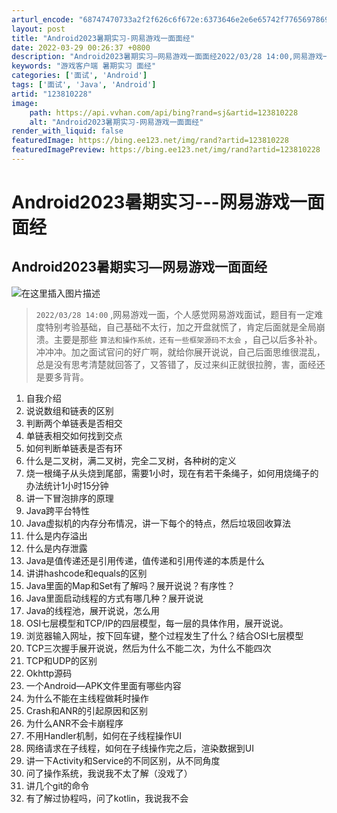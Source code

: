 ```yaml
---
arturl_encode: "68747470733a2f2f626c6f672e:6373646e2e6e65742f77656978696e5f34353838323330332f:61727469636c652f64657461696c732f313233383130323238"
layout: post
title: "Android2023暑期实习-网易游戏一面面经"
date: 2022-03-29 00:26:37 +0800
description: "Android2023暑期实习—网易游戏一面面经2022/03/28 14:00,网易游戏一面，个人"
keywords: "游戏客户端 暑期实习 面经"
categories: ['面试', 'Android']
tags: ['面试', 'Java', 'Android']
artid: "123810228"
image:
    path: https://api.vvhan.com/api/bing?rand=sj&artid=123810228
    alt: "Android2023暑期实习-网易游戏一面面经"
render_with_liquid: false
featuredImage: https://bing.ee123.net/img/rand?artid=123810228
featuredImagePreview: https://bing.ee123.net/img/rand?artid=123810228
---
```


# Android2023暑期实习---网易游戏一面面经

## Android2023暑期实习—网易游戏一面面经

![在这里插入图片描述](https://i-blog.csdnimg.cn/blog_migrate/90a537642c59d9922bcdbb3e33265fd6.png)

> `2022/03/28 14:00`
> ,网易游戏一面，个人感觉网易游戏面试，题目有一定难度特别考验基础，自己基础不太行，加之开盘就慌了，肯定后面就是全局崩溃。主要是那些
> `算法和操作系统，还有一些框架源码不太会`
> ，自己以后多补补。冲冲冲。加之面试官问的好广啊，就给你展开说说，自己后面思维很混乱，总是没有思考清楚就回答了，又答错了，反过来纠正就很拉胯，害，面经还是要多背背。

1. 自我介绍
2. 说说数组和链表的区别
3. 判断两个单链表是否相交
4. 单链表相交如何找到交点
5. 如何判断单链表是否有环
6. 什么是二叉树，满二叉树，完全二叉树，各种树的定义
7. 烧一根绳子从头烧到尾部，需要1小时，现在有若干条绳子，如何用烧绳子的办法统计1小时15分钟
8. 讲一下冒泡排序的原理
9. Java跨平台特性
10. Java虚拟机的内存分布情况，讲一下每个的特点，然后垃圾回收算法
11. 什么是内存溢出
12. 什么是内存泄露
13. Java是值传递还是引用传递，值传递和引用传递的本质是什么
14. 讲讲hashcode和equals的区别
15. Java里面的Map和Set有了解吗？展开说说？有序性？
16. Java里面启动线程的方式有哪几种？展开说说
17. Java的线程池，展开说说，怎么用
18. OSI七层模型和TCP/IP的四层模型，每一层的具体作用，展开说说。
19. 浏览器输入网址，按下回车键，整个过程发生了什么？结合OSI七层模型
20. TCP三次握手展开说说，然后为什么不能二次，为什么不能四次
21. TCP和UDP的区别
22. Okhttp源码
23. 一个Android—APK文件里面有哪些内容
24. 为什么不能在主线程做耗时操作
25. Crash和ANR的引起原因和区别
26. 为什么ANR不会卡崩程序
27. 不用Handler机制，如何在子线程操作UI
28. 网络请求在子线程，如何在子线操作完之后，渲染数据到UI
29. 讲一下Activity和Service的不同区别，从不同角度
30. 问了操作系统，我说我不太了解（没戏了）
31. 讲几个git的命令
32. 有了解过协程吗，问了kotlin，我说我不会